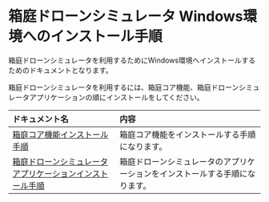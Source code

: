 # 箱庭ドローンシミュレータ Windows環境へのインストール手順

箱庭ドローンシミュレータを利用するためにWindows環境へインストールするためのドキュメントとなります。

箱庭ドローンシミュレータを利用するには、箱庭コア機能、箱庭ドローンシミュレータアプリケーションの順にインストールをしてください。

|ドキュメント名|内容|
|:---|:---|
|[箱庭コア機能インストール手順](https://github.com/buildko89/documents/blob/main/hakodoc/wininstall-doc/coreinstall.md)|箱庭コア機能をインストールする手順になります。|
|[箱庭ドローンシミュレータアプリケーションインストール手順](https://github.com/buildko89/documents/blob/main/hakodoc/wininstall-doc/appsinstall.md)|箱庭ドローンシミュレータのアプリケーションをインストールする手順になります。|